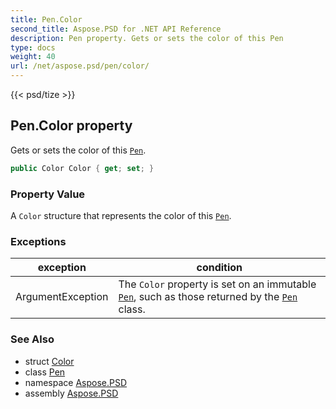 ```yaml
---
title: Pen.Color
second_title: Aspose.PSD for .NET API Reference
description: Pen property. Gets or sets the color of this Pen
type: docs
weight: 40
url: /net/aspose.psd/pen/color/
---
```

{{< psd/tize >}}
## Pen.Color property

Gets or sets the color of this [`Pen`](../).

```csharp
public Color Color { get; set; }
```

### Property Value

A `Color` structure that represents the color of this [`Pen`](../).

### Exceptions

| exception | condition |
| --- | --- |
| ArgumentException | The `Color` property is set on an immutable [`Pen`](../), such as those returned by the [`Pen`](../) class. |

### See Also

* struct [Color](../../color/)
* class [Pen](../)
* namespace [Aspose.PSD](../../pen/)
* assembly [Aspose.PSD](../../../)


